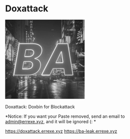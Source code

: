# Doxattack
![DoxAttack Logo](./favicon.ico)

Doxattack: Doxbin for Blockattack

*Notice: If you want your Paste removed, send an email to admin@errexe.xyz, and it will be ignored (: *

https://doxattack.errexe.xyz
https://ba-leak.errexe.xyz

